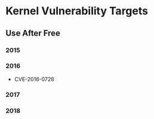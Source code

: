 # Kernel Vulnerability Targets

## Use After Free

### 2015

### 2016

- CVE-2016-0728

### 2017


### 2018
